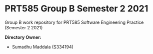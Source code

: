 # PRT585 Group B Semester 2 2021
Group B work repository for PRT585 Software Engineering Practice (Semester 2 2021)

**Directory Owner:**
- Sumadhu Maddala (S334194)
